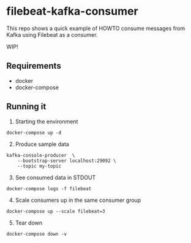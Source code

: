 # filebeat-kafka-consumer

This repo shows a quick example of HOWTO consume messages from Kafka using Filebeat as a consumer.

WIP!


## Requirements

- docker
- docker-compose


## Running it

1. Starting the environment

```
docker-compose up -d
```


2. Produce sample data

```
kafka-console-producer  \
    --bootstrap-server localhost:29092 \
    --topic my-topic 
```


3. See consumed data in STDOUT

```
docker-compose logs -f filebeat
```

4. Scale consumers up in the same consumer group

```
docker-compose up --scale filebeat=3
```

5. Tear down
```
docker-compose down -v
```

    
